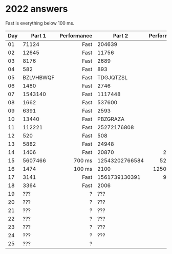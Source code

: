 # 2022 answers
Fast is everything below 100 ms.

| Day | Part 1 | Performance | Part 2 | Performance |
| - | - | -: | - | -: |
| 01 | 71124 | Fast | 204639 | Fast |
| 02 | 12645 | Fast | 11756 | Fast |
| 03 | 8176 | Fast | 2689 | Fast |
| 04 | 582 | Fast | 893 | Fast |
| 05 | BZLVHBWQF | Fast | TDGJQTZSL | Fast |
| 06 | 1480 | Fast | 2746 | Fast |
| 07 | 1543140 | Fast | 1117448 | Fast |
| 08 | 1662 | Fast | 537600 | Fast |
| 09 | 6391 | Fast | 2593 | Fast |
| 10 | 13440 | Fast | PBZGRAZA | Fast |
| 11 | 112221 | Fast | 25272176808 | Fast |
| 12 | 520 | Fast | 508 | Fast |
| 13 | 5882 | Fast | 24948 | Fast |
| 14 | 1406 | Fast | 20870 | 200 ms |
| 15 | 5607466 | 700 ms | 12543202766584 | 5200 ms |
| 16 | 1474 | 100 ms | 2100 | 125000 ms |
| 17 | 3141 | Fast | 1561739130391 | 900 ms |
| 18 | 3364 | Fast | 2006 | Fast |
| 19 | ??? | ? | ??? | ? |
| 20 | ??? | ? | ??? | ? |
| 21 | ??? | ? | ??? | ? |
| 22 | ??? | ? | ??? | ? |
| 23 | ??? | ? | ??? | ? |
| 24 | ??? | ? | ??? | ? |
| 25 | ??? | ? | | |